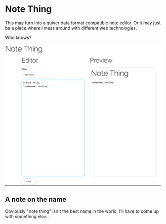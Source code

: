 # Note Thing

This may turn into a quiver data format compatible note editor.
Or it may just be a place where I mess around with different web technologies.

Who knows?

![screenshot](./preview.png)


## A note on the name
Obviously "note thing" isn't the best name in the world, I'll have to come up
with something else...
